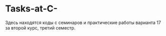 # Tasks-at-C-
Здесь находятся коды с семинаров и практические работы варианта 17 за второй курс, третий семестр.
